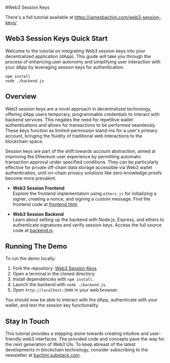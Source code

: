 #Web3 Session Keys

There's a full tutorial available at https://jamesbachini.com/web3-session-keys/

## Web3 Session Keys Quick Start

Welcome to the tutorial on integrating Web3 session keys into your decentralized application (dApp). This guide will take you through the process of enhancing user autonomy and simplifying user interaction with your dApp by leveraging session keys for authentication.

```
npm install
node ./backend.js
```

## Overview

Web3 session keys are a novel approach in decentralized technology, offering dApp users temporary, programmable credentials to interact with backend services. This negates the need for repetitive wallet authentications and allows for transactions to be performed seamlessly. These keys function as limited-permission stand-ins for a user's primary account, bringing the fluidity of traditional web interactions to the blockchain space.

Session keys are part of the shift towards account abstraction, aimed at improving the Ethereum user experience by permitting automatic transaction approval under specified conditions. They can be particularly effective for private off-chain data storage accessible via Web3 wallet authentication, until on-chain privacy solutions like zero-knowledge proofs become more prevalent.

- **Web3 Session Frontend**  
  Explore the frontend implementation using `ethers.js` for initializing a signer, creating a nonce, and signing a custom message. Find the frontend code at [frontend.html](https://github.com/jamesbachini/Web3-Session-Keys/blob/main/frontend.html).

- **Web3 Session Backend**  
  Learn about setting up the backend with Node.js, Express, and ethers to authenticate signatures and verify session keys. Access the full source code at [backend.js](https://github.com/jamesbachini/Web3-Session-Keys/blob/main/backend.js).


## Running The Demo

To run the demo locally:

1. Fork the repository: [Web3 Session Keys](https://github.com/jamesbachini/Web3-Session-Keys).
2. Open a terminal in the cloned directory.
3. Install dependencies with `npm install`.
4. Launch the backend with `node ./backend.js`.
5. Open `http://localhost:3000` in your web browser.

You should now be able to interact with the dApp, authenticate with your wallet, and test the session key functionality.

## Stay In Touch

This tutorial provides a stepping stone towards creating intuitive and user-friendly web3 interfaces. The provided code and concepts pave the way for the next generation of Web3 UIs. To keep abreast of the latest developments in blockchain technology, consider subscribing to the newsletter at [bachini.substack.com](https://bachini.substack.com).
